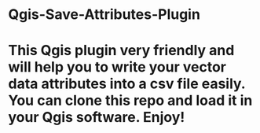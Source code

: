 # Qgis-Save-Attributes-Plugin
# This Qgis plugin very friendly and will help you to write your vector data attributes into a csv file easily. You can clone this repo and load it in your Qgis software. Enjoy!
